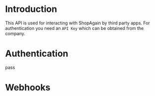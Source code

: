 # Introduction

This API is used for interacting with ShopAgain by third party apps. For authentication you need an `API Key` which can be obtained from the company.

# Authentication

pass

# Webhooks
